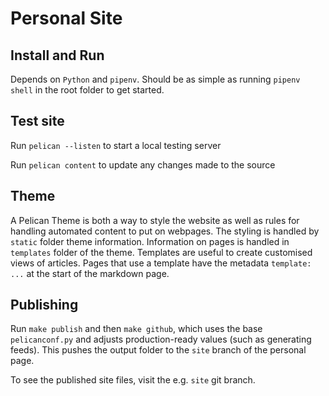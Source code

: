 # Personal Site

## Install and Run

Depends on `Python` and `pipenv`. Should be as simple as running `pipenv shell` in the root folder to get started.

## Test site

Run `pelican --listen` to start a local testing server

Run `pelican content` to update any changes made to the source

## Theme

A Pelican Theme is both a way to style the website as well as rules for handling automated content to put on webpages. The styling is handled by `static` folder theme information. Information on pages is handled in `templates` folder of the theme. Templates are useful to create customised views of articles. Pages that use a template have the metadata `template: ...` at the start of the markdown page.

## Publishing

Run `make publish` and then `make github`, which uses the base `pelicanconf.py` and adjusts production-ready values (such as generating feeds). This pushes the output folder to the `site` branch of the personal page.

To see the published site files, visit the e.g. `site` git branch.
